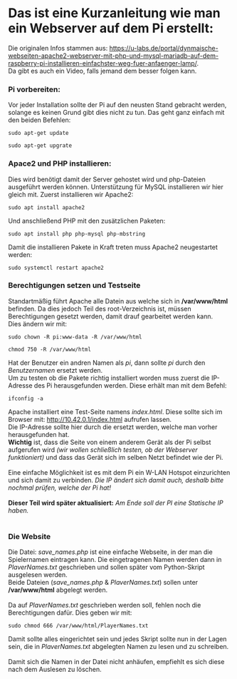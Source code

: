 # Das ist eine Kurzanleitung wie man ein Webserver auf dem Pi erstellt:
Die originalen Infos stammen aus: https://u-labs.de/portal/dynmaische-webseiten-apache2-webserver-mit-php-und-mysql-mariadb-auf-dem-raspberry-pi-installieren-einfachster-weg-fuer-anfaenger-lamp/. <br>
Da gibt es auch ein Video, falls jemand dem besser folgen kann.

### Pi vorbereiten:
Vor jeder Installation sollte der Pi auf den neusten Stand gebracht werden, solange es keinen Grund gibt dies nicht zu tun.
Das geht ganz einfach mit den beiden Befehlen:

~~~
sudo apt-get update
~~~
~~~
sudo apt-get upgrate
~~~

### Apace2 und PHP installieren:
Dies wird benötigt damit der Server gehostet wird und php-Dateien ausgeführt werden können. Unterstützung für MySQL installieren wir hier gleich mit.
Zuerst installieren wir Apache2:
~~~
sudo apt install apache2
~~~
Und anschließend PHP mit den zusätzlichen Paketen:
~~~
sudo apt install php php-mysql php-mbstring
~~~
Damit die installieren Pakete in Kraft treten muss Apache2 neugestartet werden:
~~~
sudo systemctl restart apache2
~~~

### Berechtigungen setzen und Testseite
Standartmäßig führt Apache alle Datein aus welche sich in **/var/www/html** befinden. Da dies jedoch Teil des root-Verzeichnis ist, müssen Berechtigungen gesetzt werden, damit drauf gearbeitet werden kann. <br>
Dies ändern wir mit:
~~~
sudo chown -R pi:www-data -R /var/www/html
~~~
~~~
chmod 750 -R /var/www/html
~~~
Hat der Benutzer ein andren Namen als *pi*, dann sollte *pi* durch den *Benutzernamen* ersetzt werden. <br>
Um zu testen ob die Pakete richtig installiert worden muss zuerst die IP-Adresse des Pi herausgefunden werden. Diese erhält man mit dem Befehl:
~~~
ifconfig -a
~~~
Apache installiert eine Test-Seite namens *index.html*. Diese sollte sich im Browser mit: http://10.42.0.1/index.html aufrufen lassen. <br> 
Die IP-Adresse sollte hier durch die ersetzt werden, welche man vorher herausgefunden hat. <br>
**Wichtig** ist, dass die Seite von einem anderem Gerät als der Pi selbst aufgerufen wird *(wir wollen schließlich testen, ob der Webserver funktioniert)* und dass das Gerät sich im selben Netzt befindet wie der Pi.<br>
<br>
Eine einfache Möglichkeit ist es mit dem Pi ein W-LAN Hotspot einzurichten und sich damit zu verbinden. *Die IP ändert sich damit auch, deshalb bitte nochmal prüfen, welche der Pi hat!*<br>
<br>
**Dieser Teil wird später aktualisiert:** *Am Ende soll der PI eine Statische IP haben.* <br>
<br>

### Die Website
Die Datei: *save_names.php* ist eine einfache Webseite, in der man die Spielernamen eintragen kann. Die eingetragenen Namen werden dann in *PlaverNames.txt* geschrieben und sollen später vom Python-Skript ausgelesen werden.<br>
Beide Dateien (*save_names.php* & *PlaverNames.txt*) sollen unter **/var/www/html** abgelegt werden. <br>
<br>
Da auf *PlaverNames.txt* geschrieben werden soll, fehlen noch die Berechtigungen dafür. Dies geben wir mit:
~~~
sudo chmod 666 /var/www/html/PlayerNames.txt
~~~
Damit sollte alles eingerichtet sein und jedes Skript sollte nun in der Lagen sein, die in *PlaverNames.txt* abgelegten Namen zu lesen und zu schreiben.<br>
<br>
Damit sich die Namen in der Datei nicht anhäufen, empfiehlt es sich diese nach dem Auslesen zu löschen.<br>

